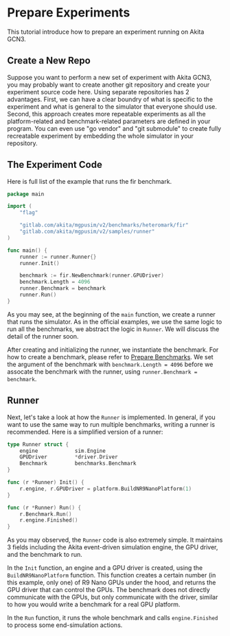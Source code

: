 # Prepare Experiments

This tutorial introduce how to prepare an experiment running on Akita GCN3.

## Create a New Repo

Suppose you want to perform a new set of experiment with Akita GCN3, you may probably want to create another git repository and create your experiment source code here. Using separate repositories has 2 advantages. First, we can have a clear boundry of what is specific to the experiment and what is general to the simulator that everyone should use. Second, this approach creates more repeatable experiments as all the platform-related and benchmark-related parameters are defined in your program. You can even use "go vendor" and "git submodule" to create fully recreatable experiment by embedding the whole simulator in your repository.

## The Experiment Code

Here is full list of the example that runs the fir benchmark.

```go
package main

import (
    "flag"

    "gitlab.com/akita/mgpusim/v2/benchmarks/heteromark/fir"
    "gitlab.com/akita/mgpusim/v2/samples/runner"
)

func main() {
    runner := runner.Runner{}
    runner.Init()

    benchmark := fir.NewBenchmark(runner.GPUDriver)
    benchmark.Length = 4096
    runner.Benchmark = benchmark
    runner.Run()
}

```

As you may see, at the beginning of the `main` function, we create a runner that runs the simulator. As in the official examples, we use the same logic to run all the benchmarks, we abstract the logic in `Runner`. We will discuss the detail of the runner soon.

After creating and initializing the runner, we instantiate the benchmark. For how to create a benchmark, please refer to [Prepare Benchmarks](./create_benchmarks.md). We set the argument of the benchmark with `benchmark.Length = 4096` before we assocate the benchmark with the runner, using `runner.Benchmark = benchmark`.

## Runner

Next, let's take a look at how the `Runner` is implemented. In general, if you want to use the same way to run multiple benchmarks, writing a runner is recommended. Here is a simplified version of a runner:

```go
type Runner struct {
    engine            sim.Engine
    GPUDriver         *driver.Driver
    Benchmark         benchmarks.Benchmark
}

func (r *Runner) Init() {
    r.engine, r.GPUDriver = platform.BuildNR9NanoPlatform(1)
}

func (r *Runner) Run() {
    r.Benchmark.Run()
    r.engine.Finished()
}
```

As you may observed, the `Runner` code is also extremely simple. It maintains 3 fields including the Akita event-driven simulation engine, the GPU driver, and the benchmark to run.

In the `Init` function, an engine and a GPU driver is created, using the `BuildNR9NanoPlatform` function. This function creates a certain number (in this example, only one) of R9 Nano GPUs under the hood, and returns the GPU driver that can control the GPUs. The benchmark does not directly communicate with the GPUs, but only communicate with the driver, similar to how you would write a benchmark for a real GPU platform.

In the `Run` function, it runs the whole benchmark and calls `engine.Finished` to process some end-simulation actions.